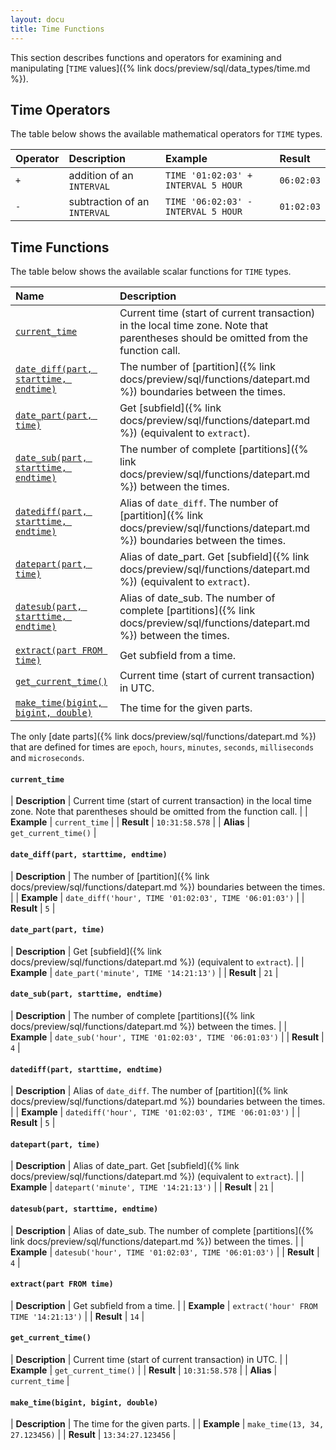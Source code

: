 ```yaml
---
layout: docu
title: Time Functions
---
```


<!-- markdownlint-disable MD001 -->

This section describes functions and operators for examining and manipulating [`TIME` values]({% link docs/preview/sql/data_types/time.md %}).

## Time Operators

The table below shows the available mathematical operators for `TIME` types.

| Operator | Description | Example | Result |
|:-|:---|:----|:--|
| `+` | addition of an `INTERVAL` | `TIME '01:02:03' + INTERVAL 5 HOUR` | `06:02:03` |
| `-` | subtraction of an `INTERVAL` | `TIME '06:02:03' - INTERVAL 5 HOUR` | `01:02:03` |

## Time Functions

The table below shows the available scalar functions for `TIME` types.

| Name | Description |
|:--|:-------|
| [`current_time`](#current_time) | Current time (start of current transaction) in the local time zone. Note that parentheses should be omitted from the function call. |
| [`date_diff(part, starttime, endtime)`](#date_diffpart-starttime-endtime) | The number of [partition]({% link docs/preview/sql/functions/datepart.md %}) boundaries between the times. |
| [`date_part(part, time)`](#date_partpart-time) | Get [subfield]({% link docs/preview/sql/functions/datepart.md %}) (equivalent to `extract`). |
| [`date_sub(part, starttime, endtime)`](#date_subpart-starttime-endtime) | The number of complete [partitions]({% link docs/preview/sql/functions/datepart.md %}) between the times. |
| [`datediff(part, starttime, endtime)`](#datediffpart-starttime-endtime) | Alias of `date_diff`. The number of [partition]({% link docs/preview/sql/functions/datepart.md %}) boundaries between the times. |
| [`datepart(part, time)`](#datepartpart-time) | Alias of date_part. Get [subfield]({% link docs/preview/sql/functions/datepart.md %}) (equivalent to `extract`). |
| [`datesub(part, starttime, endtime)`](#datesubpart-starttime-endtime) | Alias of date_sub. The number of complete [partitions]({% link docs/preview/sql/functions/datepart.md %}) between the times. |
| [`extract(part FROM time)`](#extractpart-from-time) | Get subfield from a time. |
| [`get_current_time()`](#get_current_time) | Current time (start of current transaction) in UTC. |
| [`make_time(bigint, bigint, double)`](#make_timebigint-bigint-double) | The time for the given parts. |

The only [date parts]({% link docs/preview/sql/functions/datepart.md %}) that are defined for times are `epoch`, `hours`, `minutes`, `seconds`, `milliseconds` and `microseconds`.

#### `current_time`

<div class="nostroke_table"></div>

| **Description** | Current time (start of current transaction) in the local time zone. Note that parentheses should be omitted from the function call. |
| **Example** | `current_time` |
| **Result** | `10:31:58.578` |
| **Alias** | `get_current_time()` |

#### `date_diff(part, starttime, endtime)`

<div class="nostroke_table"></div>

| **Description** | The number of [partition]({% link docs/preview/sql/functions/datepart.md %}) boundaries between the times. |
| **Example** | `date_diff('hour', TIME '01:02:03', TIME '06:01:03')` |
| **Result** | `5` |

#### `date_part(part, time)`

<div class="nostroke_table"></div>

| **Description** | Get [subfield]({% link docs/preview/sql/functions/datepart.md %}) (equivalent to `extract`). |
| **Example** | `date_part('minute', TIME '14:21:13')` |
| **Result** | `21` |

#### `date_sub(part, starttime, endtime)`

<div class="nostroke_table"></div>

| **Description** | The number of complete [partitions]({% link docs/preview/sql/functions/datepart.md %}) between the times. |
| **Example** | `date_sub('hour', TIME '01:02:03', TIME '06:01:03')` |
| **Result** | `4` |

#### `datediff(part, starttime, endtime)`

<div class="nostroke_table"></div>

| **Description** | Alias of `date_diff`. The number of [partition]({% link docs/preview/sql/functions/datepart.md %}) boundaries between the times. |
| **Example** | `datediff('hour', TIME '01:02:03', TIME '06:01:03')` |
| **Result** | `5` |

#### `datepart(part, time)`

<div class="nostroke_table"></div>

| **Description** | Alias of date_part. Get [subfield]({% link docs/preview/sql/functions/datepart.md %}) (equivalent to `extract`). |
| **Example** | `datepart('minute', TIME '14:21:13')` |
| **Result** | `21` |

#### `datesub(part, starttime, endtime)`

<div class="nostroke_table"></div>

| **Description** | Alias of date_sub. The number of complete [partitions]({% link docs/preview/sql/functions/datepart.md %}) between the times. |
| **Example** | `datesub('hour', TIME '01:02:03', TIME '06:01:03')` |
| **Result** | `4` |

#### `extract(part FROM time)`

<div class="nostroke_table"></div>

| **Description** | Get subfield from a time. |
| **Example** | `extract('hour' FROM TIME '14:21:13')` |
| **Result** | `14` |

#### `get_current_time()`

<div class="nostroke_table"></div>

| **Description** | Current time (start of current transaction) in UTC. |
| **Example** | `get_current_time()` |
| **Result** | `10:31:58.578` |
| **Alias** | `current_time` |

#### `make_time(bigint, bigint, double)`

<div class="nostroke_table"></div>

| **Description** | The time for the given parts. |
| **Example** | `make_time(13, 34, 27.123456)` |
| **Result** | `13:34:27.123456` |
